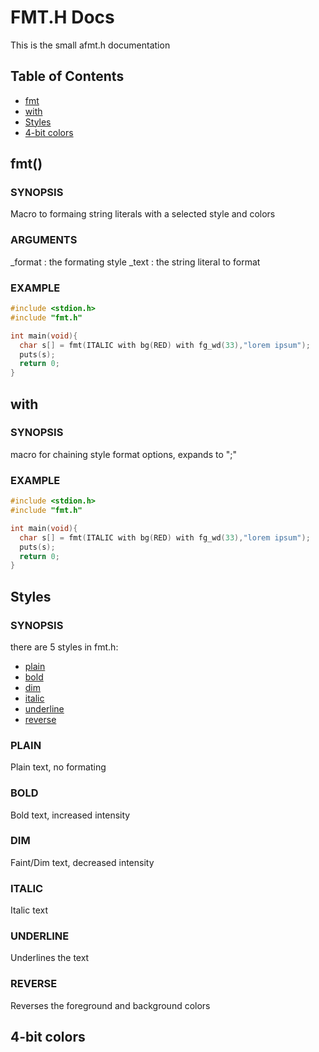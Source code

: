 # FMT.H Docs

This is the small afmt.h documentation

## Table of Contents

- [fmt](<#fmt()>)
- [with](#with)
- [Styles](#styles)
- [4-bit colors](#4-bit-colors)

## fmt()

### SYNOPSIS

Macro to formaing string literals with a
selected style and colors

### ARGUMENTS

\_format : the formating style
\_text : the string literal to format

### EXAMPLE

```c
#include <stdion.h>
#include "fmt.h"

int main(void){
  char s[] = fmt(ITALIC with bg(RED) with fg_wd(33),"lorem ipsum");
  puts(s);
  return 0;
}
```

## with

### SYNOPSIS

macro for chaining style format options, expands to ";"

### EXAMPLE

```c
#include <stdion.h>
#include "fmt.h"

int main(void){
  char s[] = fmt(ITALIC with bg(RED) with fg_wd(33),"lorem ipsum");
  puts(s);
  return 0;
}
```

## Styles

### SYNOPSIS

there are 5 styles in fmt.h:

- [plain](#PLAIN)
- [bold](#BOLD)
- [dim](#DIM)
- [italic](#ITALIC)
- [underline](#UNDERLINE)
- [reverse](#REVERSE)

### PLAIN

Plain text, no formating

### BOLD

Bold text, increased intensity

### DIM

Faint/Dim text, decreased intensity

### ITALIC

Italic text

### UNDERLINE

Underlines the text

### REVERSE

Reverses the foreground and background colors

## 4-bit colors
